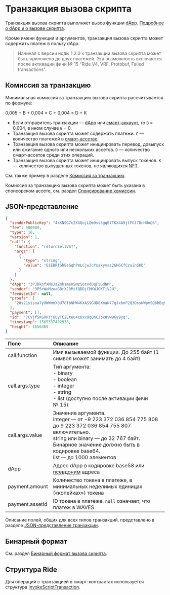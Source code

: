 # Транзакция вызова скрипта

Транзакция вызова скрипта выполняет вызов функции [dApp](/ru/blockchain/account/dapp). [Подробнее о dApp и о вызове скрипта](/ru/building-apps/smart-contracts/what-is-a-dapp).

Кроме имени функции и аргументов, транзакция вызова скрипта может содержать платеж в пользу dApp.

> Начиная с версии ноды 1.2.0 к транзакции вызова скрипта может быть приложено до двух платежей. Эта возможность включается после активации фичи №&nbsp;15 “Ride V4, VRF, Protobuf, Failed transactions”.

## Комиссия за транзакцию

Минимальная комиссия за транзакцию вызова скрипта рассчитывается по формуле:

0,005 + B + 0,004 × C + 0,004 × D + K

* Если отправитель транзакции —  [dApp](/ru/blockchain/account/dapp) или [смарт-аккаунт](/ru/blockchain/account/smart-account), то `B` = 0,004, в ином случае `B` = 0.
* Транзакция вызова скрипта может содержать платежи. `C` — количество платежей в [смарт-ассетах](/ru/blockchain/token/smart-asset).
* Транзакция вызова скрипта может инициировать перевод, довыпуск или сжигание одного или нескольких ассетов. `D` — количество смарт-ассетов среди этих операций.
* Транзакция вызова скрипта может инициировать выпуск токенов. `K` — количество выпущенных токенов, не являющихся [NFT](/ru/blockchain/token/non-fungible-token).

См. также пример в разделе [Комиссия за транзакцию](/ru/blockchain/transaction/transaction-fee).

Комиссия за транзакцию вызова скрипта может быть указана в спонсорском ассете, см. раздел [Спонсирование комиссии](/ru/blockchain/waves-prototol/sponsored-fee).

## JSON-представление

<!--```json
{
  "senderPublicKey": "7K3VcWABomhNkKo7Vsfy51MPAVvjWEJTvXCk8MdRxiVf",
  "fee": 500000,
  "type": 16,
  "version": 1,
  "call": {
    "function": "foo",
    "args": [
      {
        "type": "binary",
        "value": "SGVsbG8gV2F2ZXM="
      },
      {
        "type": "int",
        "value": "42"
      },
      {
        "type": "string",
        "value": "Hello Waves"
      },
      {
        "type": "list",
        "value": [true,true,false]
      },
    ]
  },
  "dApp": "3Mm2tJ6BQ4o7GuxWggA75iYedkSQVHFnfyT",
  "feeAssetId": null,
  "payment": [
    {
      "amount": 50000000,
      "assetId": null
    }
  ],
  "timestamp": 1591699765359
}
```-->

```json
{
  "senderPublicKey": "4kKN9G7cZXGQujLQm9ss5gqB7TKX4A9jtFGt7DnHUoQ6",
  "fee": 500000,
  "type": 16,
  "version": 1,
  "call": {
    "function": "returnSellVST",
    "args": [
      {
        "type": "string",
        "value": "GiEBRfGhEeGqhPmLCjwJcYuakyvaz2GHGCfCzuinSKD"
      }
    ]
  },
  "dApp": "3PJbknfXMsJzZmksmsKSMz56tVdDqF5GdNM",
  "sender": "3P5rWeMzoaGBrXJDMifQDDjCMKWJGKTiVJU",
  "feeAssetId": null,
  "proofs": [
    "28s21sisoa7yHWWmmX8U78fbNHW4KXAS9GHD8XmaN77gJxbnP2Q3DssNWpmSQ6hBq6xS985W4YiTmgvENhfWPNt5"
  ],
  "payment": [],
  "id": "7CVjf5KGRRYj6UyTC2Etuu4cUxx9qQnCJox8vw9Gy9yq",
  "timestamp": 1565537422938,
  "height": 1656369
}
```

| Поле | Описание |
| :--- | :--- |
| call.function | Имя вызываемой функции. До 255 байт (1 символ может занимать до 4 байт) |
| call.args.type | Тип аргумента:<br>- binary<br>- boolean<br>- integer<br>- string<br>- list (доступно после активации фичи №&nbsp;15) |
| call.args.value | Значение аргумента.<br>integer — от -9&nbsp;223&nbsp;372&nbsp;036&nbsp;854&nbsp;775&nbsp;808 до 9&nbsp;223&nbsp;372&nbsp;036&nbsp;854&nbsp;755&nbsp;807 включительно.<br>string или binary — до 32&nbsp;767 байт. Бинарное значение должно быть в кодировке base64.<br>list — до 1000 элементов |
| dApp | Адрес dApp в кодировке base58 или [псевдоним](/ru/blockchain/account/alias) адреса |
| payment.amount | Количество токена в платеже, в минимальных неделимых единицах («копейках») токена |
| payment.assetId | ID токена в платеже. `null` означает, что платеж в WAVES |

Описание полей, общих для всех типов транзакций, представлено в разделе [JSON-представление транзакции](/ru/blockchain/transaction/#json-представление-транзакции).

## Бинарный формат

См. раздел [Бинарный формат вызова скрипта](/ru/blockchain/binary-format/transaction-binary-format/invoke-script-transaction-binary-format).

## Структура Ride

Для операций с транзакцией в смарт-контрактах используется структура [InvokeScriptTransaction](/ru/ride/structures/transaction-structures/invoke-script-transaction).
